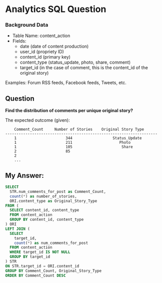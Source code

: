 # Analytics SQL Question


### Background Data

* Table Name: content_action
* Fields:
	* date (date of content production)
	* user_id (propriety ID)
	* content_id (primary key)
	* content_type (status_update, photo, share, comment)
	* target_id (in the case of comment, this is the content_id of the original story)


Examples: Forum RSS feeds, Facebook feeds, Tweets, etc.


## Question

**Find the distribution of comments per unique original story?**


The expected outcome (given):

```
	Comment_Count     Number of Stories    Original Story Type
--------------------------------------------------------------------
	1                      344                  Status_Update
	1                      211                     Photo
	1                      105                      Share
	2                      85                     
	2
	...
```


## My Answer:


```SQL
SELECT
  STR.num_comments_for_post as Comment_Count, 
  count(*) as number_of_stories,
  ORI.content_type as Original_Story_Type
FROM (
  SELECT content_id, content_type
  FROM content_action
  GROUP BY content_id, content_type
) ORI
LEFT JOIN (
  SELECT
    target_id, 
    count(*) as num_comments_for_post
  FROM content_action
  WHERE target_id IS NOT NULL
  GROUP BY target_id 
) STR
ON STR.target_id = ORI.content_id
GROUP BY Comment_Count, Original_Story_Type
ORDER BY Comment_Count DESC
```

